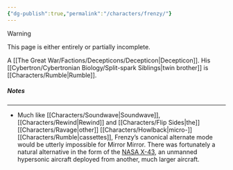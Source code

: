 ```yaml
---
{"dg-publish":true,"permalink":"/characters/frenzy/"}
---
```

  
>[!warning] 
>This page is either entirely or partially incomplete. 

A [[The Great War/Factions/Decepticons/Decepticon\|Decepticon]]. His [[Cybertron/Cybertronian Biology/Split-spark Siblings\|twin brother]] is [[Characters/Rumble\|Rumble]].
##### Notes
---
- Much like [[Characters/Soundwave\|Soundwave]], [[Characters/Rewind\|Rewind]] and [[Characters/Flip Sides\|the]] [[Characters/Ravage\|other]] [[Characters/Howlback\|micro-]][[Characters/Rumble\|cassettes]], Frenzy’s canonical alternate mode would be utterly impossible for Mirror Mirror. There was fortunately a natural alternative in the form of the [NASA X-43](https://en.wikipedia.org/wiki/NASA_X-43), an unmanned hypersonic aircraft deployed from another, much larger aircraft. 